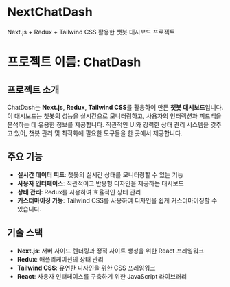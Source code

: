# NextChatDash
Next.js + Redux + Tailwind CSS 활용한 챗봇 대시보드 프로젝트

# 프로젝트 이름: ChatDash

## 프로젝트 소개

ChatDash는 **Next.js**, **Redux**, **Tailwind CSS**를 활용하여 만든 **챗봇 대시보드**입니다. 이 대시보드는 챗봇의 성능을 실시간으로 모니터링하고, 사용자의 인터랙션과 피드백을 분석하는 데 유용한 정보를 제공합니다. 직관적인 UI와 강력한 상태 관리 시스템을 갖추고 있어, 챗봇 관리 및 최적화에 필요한 도구들을 한 곳에서 제공합니다.

## 주요 기능

- **실시간 데이터 피드**: 챗봇의 실시간 상태를 모니터링할 수 있는 기능
- **사용자 인터페이스**: 직관적이고 반응형 디자인을 제공하는 대시보드
- **상태 관리**: Redux를 사용하여 효율적인 상태 관리
- **커스터마이징 가능**: Tailwind CSS를 사용하여 디자인을 쉽게 커스터마이징할 수 있습니다.

## 기술 스택

- **Next.js**: 서버 사이드 렌더링과 정적 사이트 생성을 위한 React 프레임워크
- **Redux**: 애플리케이션의 상태 관리
- **Tailwind CSS**: 유연한 디자인을 위한 CSS 프레임워크
- **React**: 사용자 인터페이스를 구축하기 위한 JavaScript 라이브러리
